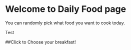 # Welcome to Daily Food page

You can randomly pick what food you want to cook today.

<a>Test</a>


##<a>Click to Choose your breakfast!</a>

